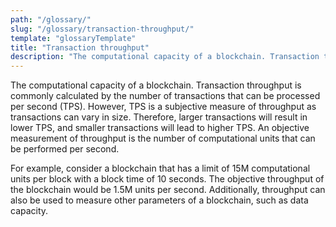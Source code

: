 ```yaml
---
path: "/glossary/"
slug: "/glossary/transaction-throughput/"
template: "glossaryTemplate"
title: "Transaction throughput"
description: "The computational capacity of a blockchain. Transaction throughput is commonly calculated by the number of transactions that can be processed per second (TPS)."
---
```


The computational capacity of a blockchain. Transaction throughput is commonly calculated by the number of transactions that can be processed per second (TPS). However, TPS is a subjective measure of throughput as transactions can vary in size. Therefore, larger transactions will result in lower TPS, and smaller transactions will lead to higher TPS. An objective measurement of throughput is the number of computational units that can be performed per second.

For example, consider a blockchain that has a limit of 15M computational units per block with a block time of 10 seconds. The objective throughput of the blockchain would be 1.5M units per second. Additionally, throughput can also be used to measure other parameters of a blockchain, such as data capacity.